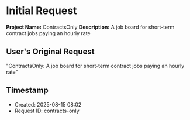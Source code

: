 # Initial Request

**Project Name:** ContractsOnly
**Description:** A job board for short-term contract jobs paying an hourly rate

## User's Original Request
"ContractsOnly: A job board for short-term contract jobs paying an hourly rate"

## Timestamp
- Created: 2025-08-15 08:02
- Request ID: contracts-only